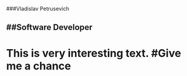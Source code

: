 ###Vladislav Petrusevich <h2>
##Software Developer <h1>
  This is very interesting text.
  #Give me a chance <h1>
